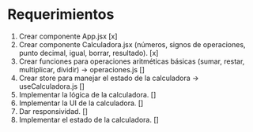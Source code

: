 # Requerimientos

1. Crear componente App.jsx [x]
2. Crear componente Calculadora.jsx (números, signos de operaciones, punto decimal, igual, borrar, resultado). [x]
3. Crear funciones para operaciones aritméticas básicas (sumar, restar, multiplicar, dividir) → operaciones.js []
4. Crear store para manejar el estado de la calculadora → useCalculadora.js []
5. Implementar la lógica de la calculadora. []
6. Implementar la UI de la calculadora. []
7. Dar responsividad. []
8. Implementar el estado de la calculadora. []


